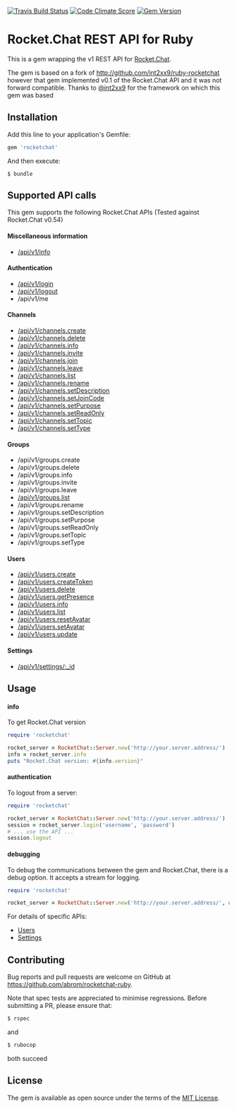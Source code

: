 [![Travis Build Status](http://img.shields.io/travis/abrom/rocketchat-ruby.svg?style=flat)](https://travis-ci.org/abrom/rocketchat-ruby)
[![Code Climate Score](http://img.shields.io/codeclimate/github/abrom/rocketchat-ruby.svg?style=flat)](https://codeclimate.com/github/abrom/rocketchat-ruby)
[![Gem Version](http://img.shields.io/gem/v/rocketchat.svg?style=flat)](#)

# Rocket.Chat REST API for Ruby

This is a gem wrapping the v1 REST API for [Rocket.Chat](https://rocket.chat/).

The gem is based on a fork of http://github.com/int2xx9/ruby-rocketchat however that gem implemented v0.1
of the Rocket.Chat API and it was not forward compatible. Thanks to [@int2xx9](http://github.com/int2xx9) for the
framework on which this gem was based 

## Installation

Add this line to your application's Gemfile:

```ruby
gem 'rocketchat'
```

And then execute:

    $ bundle


## Supported API calls

This gem supports the following Rocket.Chat APIs (Tested against Rocket.Chat v0.54)

#### Miscellaneous information
* [/api/v1/info](#info)

#### Authentication
* [/api/v1/login](#authentication)
* [/api/v1/logout](#authentication)
* /api/v1/me

#### Channels
* [/api/v1/channels.create](docs/channels.md#channelscreate)
* [/api/v1/channels.delete](docs/channels.md#channelsdelete)
* [/api/v1/channels.info](docs/channels.md#channelsinfo)
* [/api/v1/channels.invite](docs/channels.md#channelsinvite)
* [/api/v1/channels.join](docs/channels.md#channelsjoin)
* [/api/v1/channels.leave](docs/channels.md#channelsleave)
* [/api/v1/channels.list](docs/channels.md#channelslist)
* [/api/v1/channels.rename](docs/channels.md#channelsrename)
* [/api/v1/channels.setDescription](docs/channels.md#channelsset_attr)
* [/api/v1/channels.setJoinCode](docs/channels.md#channelsset_attr)
* [/api/v1/channels.setPurpose](docs/channels.md#channelsset_attr)
* [/api/v1/channels.setReadOnly](docs/channels.md#channelsset_attr)
* [/api/v1/channels.setTopic](docs/channels.md#channelsset_attr)
* [/api/v1/channels.setType](docs/channels.md#channelsset_attr)

#### Groups
* /api/v1/groups.create
* /api/v1/groups.delete
* /api/v1/groups.info
* /api/v1/groups.invite
* /api/v1/groups.leave
* [/api/v1/groups.list](docs/groups.md#groupslist)
* /api/v1/groups.rename
* /api/v1/groups.setDescription
* /api/v1/groups.setPurpose
* /api/v1/groups.setReadOnly
* /api/v1/groups.setTopic
* /api/v1/groups.setType

#### Users
* [/api/v1/users.create](docs/users.md#userscreate)
* [/api/v1/users.createToken](docs/users.md#userscreatetoken)
* [/api/v1/users.delete](docs/users.md#usersdelete)
* [/api/v1/users.getPresence](docs/users.md#usersgetpresence)
* [/api/v1/users.info](docs/users.md#usersinfo)
* [/api/v1/users.list](docs/users.md#userslist)
* [/api/v1/users.resetAvatar](docs/users.md#usersresetavatar)
* [/api/v1/users.setAvatar](docs/users.md#userssetavatar)
* [/api/v1/users.update](docs/users.md#usersupdate)

#### Settings
* [/api/v1/settings/:_id](docs/settings.md#settingsget)


## Usage

#### info
To get Rocket.Chat version

```ruby
require 'rocketchat'

rocket_server = RocketChat::Server.new('http://your.server.address/')
info = rocket_server.info
puts "Rocket.Chat version: #{info.version}"
```

#### authentication
To logout from a server:

```ruby
require 'rocketchat'

rocket_server = RocketChat::Server.new('http://your.server.address/')
session = rocket_server.login('username', 'password')
# ... use the API ...
session.logout
```

#### debugging
To debug the communications between the gem and Rocket.Chat, there is a debug option.
It accepts a stream for logging.

```ruby
require 'rocketchat'

rocket_server = RocketChat::Server.new('http://your.server.address/', debug: $stderr)
```


For details of specific APIs:

* [Users](docs/users.md)
* [Settings](docs/settings.md)


## Contributing

Bug reports and pull requests are welcome on GitHub at https://github.com/abrom/rocketchat-ruby.

Note that spec tests are appreciated to minimise regressions. Before submitting a PR, please ensure that:
 
```bash
$ rspec
```
and

```bash
$ rubocop
```
both succeed 

## License

The gem is available as open source under the terms of the [MIT License](http://opensource.org/licenses/MIT).
